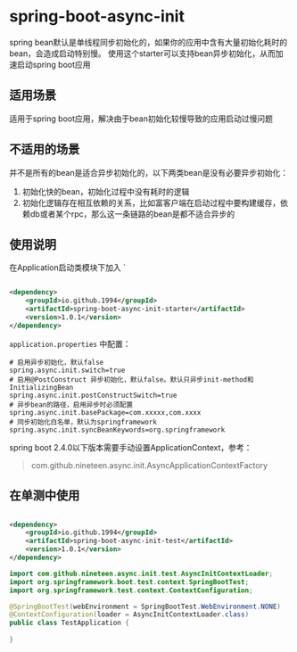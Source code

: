 # spring-boot-async-init

spring bean默认是单线程同步初始化的，如果你的应用中含有大量初始化耗时的bean，会造成启动特别慢。
使用这个starter可以支持bean异步初始化，从而加速启动spring boot应用

## 适用场景
适用于spring boot应用，解决由于bean初始化较慢导致的应用启动过慢问题

## 不适用的场景

并不是所有的bean是适合异步初始化的，以下两类bean是没有必要异步初始化：

1. 初始化快的bean，初始化过程中没有耗时的逻辑
2. 初始化逻辑存在相互依赖的关系，比如富客户端在启动过程中要构建缓存，依赖db或者某个rpc，那么这一条链路的bean是都不适合异步的


## 使用说明

在Application启动类模块下加入
`
```xml

<dependency>
    <groupId>io.github.1994</groupId>
    <artifactId>spring-boot-async-init-starter</artifactId>
    <version>1.0.1</version>
</dependency>
```

`application.properties` 中配置：

```properties
# 启用异步初始化，默认false 
spring.async.init.switch=true 
# 启用@PostConstruct 异步初始化，默认false。默认只异步init-method和InitializingBean
spring.async.init.postConstructSwitch=true
# 异步bean的路径，启用异步时必须配置
spring.async.init.basePackage=com.xxxxx,com.xxxx
# 同步初始化白名单，默认为springframework
spring.async.init.syncBeanKeywords=org.springframework
```

spring boot 2.4.0以下版本需要手动设置ApplicationContext，参考：

> com.github.nineteen.async.init.AsyncApplicationContextFactory

## 在单测中使用
```xml

<dependency>
    <groupId>io.github.1994</groupId>
    <artifactId>spring-boot-async-init-test</artifactId>
    <version>1.0.1</version>
</dependency>
```

```java
import com.github.nineteen.async.init.test.AsyncInitContextLoader;
import org.springframework.boot.test.context.SpringBootTest;
import org.springframework.test.context.ContextConfiguration;

@SpringBootTest(webEnvironment = SpringBootTest.WebEnvironment.NONE)
@ContextConfiguration(loader = AsyncInitContextLoader.class)
public class TestApplication {
    
}

```
